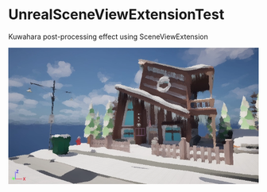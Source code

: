 # UnrealSceneViewExtensionTest

Kuwahara post-processing effect using SceneViewExtension



![](README_assets/2025-06-27-18-22-31-image.png)

